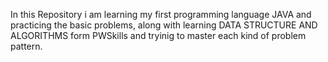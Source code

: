 In this Repository i am learning my first programming language JAVA and practicing the basic problems, along with learning DATA STRUCTURE AND ALGORITHMS form PWSkills and tryinig to master each kind of problem pattern.
